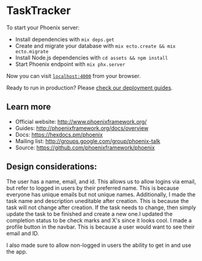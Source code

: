 # TaskTracker

To start your Phoenix server:

  * Install dependencies with `mix deps.get`
  * Create and migrate your database with `mix ecto.create && mix ecto.migrate`
  * Install Node.js dependencies with `cd assets && npm install`
  * Start Phoenix endpoint with `mix phx.server`

Now you can visit [`localhost:4000`](http://localhost:4000) from your browser.

Ready to run in production? Please [check our deployment guides](http://www.phoenixframework.org/docs/deployment).

## Learn more

  * Official website: http://www.phoenixframework.org/
  * Guides: http://phoenixframework.org/docs/overview
  * Docs: https://hexdocs.pm/phoenix
  * Mailing list: http://groups.google.com/group/phoenix-talk
  * Source: https://github.com/phoenixframework/phoenix


## Design considerations:

The user has a name, email, and id. This allows us to allow logins via email, but refer to logged in users by their preferred name. This is because everyone has unique emails but not unique names.
Additionally, I made the task name and description uneditable after creation. This is because the task will not change after creation. If the task needs to change, then simply update the task to be finished and create a new one.I updated the completion status to be check marks and X's since it looks cool.
I made a profile button in the navbar. This is because a user would want to see their email and ID. 

I also made sure to allow non-logged in users the ability to get in and use the app. 

